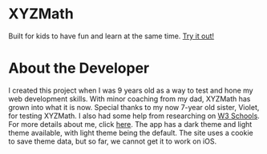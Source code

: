 # XYZMath
Built for kids to have fun and learn at the same time.  [Try it out!](https://robotleopard86.github.io/XYZMath/index.html)

# About the Developer
I created this project when I was 9 years old as a way to test and hone my web development skills. With minor coaching from my dad, XYZMath has grown into what it is now. Special thanks to my now 7-year old sister, Violet, for testing XYZMath. I also had some help from researching on [W3 Schools](https://w3schools.com). For more details about me, click [here](https://robotleopard86.github.io/XYZMath/about.html). The app has a dark theme and light theme available, with light theme being the default. The site uses a cookie to save theme data, but so far, we cannot get it to work on iOS.
